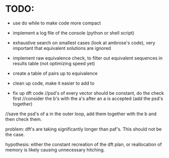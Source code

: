 

# TODO:

- use do while to make code more compact  

- implement a log file of the console (python or shell script)

- exhaustive search on smallest cases (look at ambrose's code), very important that equivalent solutions are ignored
- implement raw equivalence check, to filter out equivalent sequences in results table (not optimizing speed yet)
- create a table of pairs up to equivalence

- clean up code, make it easier to add to

- fix up dft code
//psd's of every vector should be constant, do the check first
//consider the b's with the a's after an a is accepted (add the psd's together)

//save the psd's of a in the outer loop, add them together with the b and then check them.

problem: dft's are taking significantly longer than paf's. This should not be the case.

hypothesis: either the constant recreation of the dft plan, or reallocation of memory is likely causing unnecessary hitching.
